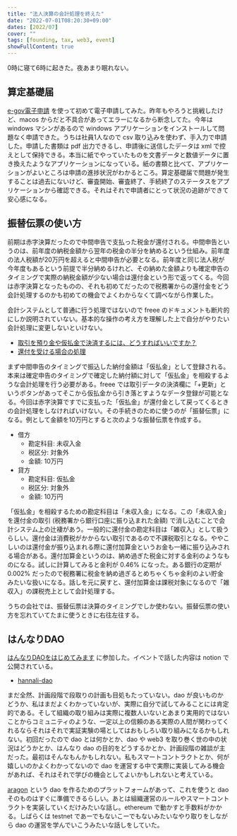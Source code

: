 ```yaml
---
title: "法人決算の会計処理を終えた"
date: "2022-07-01T08:20:30+09:00"
dates: [2022/07]
cover: ""
tags: [founding, tax, web3, event]
showFullContent: true
---
```


0時に寝て6時に起きた。夜あまり眠れない。

## 算定基礎届

[e-gov電子申請](https://shinsei.e-gov.go.jp/) を使って初めて電子申請してみた。昨年もやろうと挑戦したけど、macos からだと不具合があってエラーになるから断念してた。今年は windows マシンがあるので windows アプリケーションをインストールして問題なく申請できた。うちは社員1人なので csv 取り込みを使わず、手入力で申請した。申請した書類は pdf 出力できるし、申請後に送信したデータは xml で控えとして保持できる。本当に紙でやっていたものを文書データと数値データに置き換えたようなアプリケーションになっている。紙の書類と比べて、アプリケーションがよいところは申請の進捗状況がわかるところ。算定基礎届で問題が発生することは過去にないけど、審査開始、審査終了、手続終了のステータスをアプリケーションから確認できる。それはそれで申請者にとって状況の追跡ができて安心感になる。

## 振替伝票の使い方

前期は赤字決算だったので中間申告で支払った税金が還付される。中間申告というのは、前年度の納税金額から翌年の税金の半分を納めるという仕組み。前年度の法人税額が20万円を超えると中間申告が必要となる。前年度と同じ法人税が今年度もあるという前提で半分納めるけれど、その納めた金額よりも確定申告のタイミングで実際の納税金額が少ない場合は還付金という形で返ってくる。今回は赤字決算となったものの、それも初めてだったので税務署からの還付金をどう会計処理するのかも初めての機会でよくわからなくて調べながら作業した。

会計システムとして普通に行う処理ではないので freee のドキュメントも断片的にしか説明されていない。基本的な操作の考え方を理解した上で自分がやりたい会計処理に変更しないといけない。

* [取引を預り金や仮払金で決済するには、どうすればいいですか？](https://support.freee.co.jp/hc/ja/articles/360000917903-%E5%8F%96%E5%BC%95%E3%82%92%E9%A0%90%E3%82%8A%E9%87%91%E3%82%84%E4%BB%AE%E6%89%95%E9%87%91%E3%81%A7%E6%B1%BA%E6%B8%88%E3%81%99%E3%82%8B%E3%81%AB%E3%81%AF-%E3%81%A9%E3%81%86%E3%81%99%E3%82%8C%E3%81%B0%E3%81%84%E3%81%84%E3%81%A7%E3%81%99%E3%81%8B-)
* [還付を受ける場合の処理](https://support.freee.co.jp/hc/ja/articles/204614754#4)

まず中間申告のタイミングで振込した納付金額は「仮払金」として登録される。本来は確定申告のタイミングで確定した納付額に対して「仮払金」を相殺するような会計処理を行う必要がある。freee では取引データの決済欄に「+更新」というボタンがあってそこから仮払金から引き落とすようなデータ登録が可能となる。今回は赤字決算ですでに支払った「仮払金」が還付金として戻ってくるときの会計処理をしなければいけない。その手続きのために使うのが「振替伝票」になる。例として金額を10万円とすると次のような振替伝票を作成する。

* 借方
  * 勘定科目: 未収入金
  * 税区分: 対象外
  * 金額: 10万円
* 貸方
  * 勘定科目: 仮払金
  * 税区分: 対象外
  * 金額: 10万円

「仮払金」を相殺するための勘定科目は「未収入金」になる。この「未収入金」を還付金の取引 (税務署から銀行口座に振り込まれた金額) で消し込むことで会計システム上の辻褄があう。一般的に還付金の勘定科目は「雑収入」として扱うらしい。還付金は消費税がかからない取引であるので不課税取引となる。ややこしいのは還付金が振り込まれる際に還付加算金というお金も一緒に振り込みされる場合がある。還付加算金というのは、納め過ぎた税金に対する金利のようなものになる。試しに計算してみると金利が 0.46% になった。ある銀行の定期が 0.002% だったので税務署に税金を納め過ぎるとめちゃくちゃ金利のよい貯金みたいな扱いになる。話しを元に戻すと、還付加算金は課税対象になるので「雑収入」の課税売上として会計処理する。

うちの会社では、振替伝票は決算のタイミングでしか使わない。振替伝票の使い方を忘れていてたまに使うときに右往左往する。

## はんなりDAO

[はんなりDAOをはじめてみます](https://hannari-python.connpass.com/event/251671/) に参加した。イベントで話した内容は notion で公開されている。

* [hannali-dao](https://chomoku.notion.site/chomoku/hannali-dao-080626065e614df89beb15c4b1272762)

まだ全然、計画段階で段取りの計画も目処もたっていない。dao が良いものかどうか、私はまだよくわかっていないが、実際に自分で試してみることには肯定的である。そして組織の取り組みは実際に複数人いないとあまり実用的ではないことからコミュニティのような、一定以上の信頼のある実際の人間が関わってくれるならそれはそれで実証実験の場としてはおもしろい取り組みになるかもしれない。初回だったので dao とは何かとか、dao や web3 を取り巻く世の中の状況はどうかとか、はんなり dao の目的をどうするかとか、計画段階の雑談が主だった。最初はそんなもんかもしれない。私もスマートコントラクトとか、何が嬉しいのかよくわかってないので dao を運営する中で実際に実装してみる機会があれば、それはそれで学びの機会としてよいかもしれないと考えている。

[aragon](https://aragon.org/) という dao を作るためのプラットフォームがあって、これを使うと dao そのものはすぐに準備できるらしい。あとは組織運営のルールやスマートコントラクトを実装していくだけみたいな話し。ethereum で動かすと手数料がかかる。しばらくは testnet であーでもないこーでもないみたいなやり取りをしながら dao の運営を学んでいこうみたいな話しをしていた。
